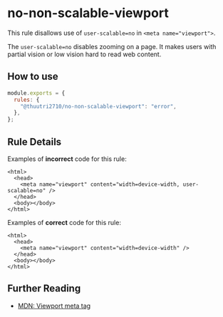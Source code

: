 # no-non-scalable-viewport

This rule disallows use of `user-scalable=no` in `<meta name="viewport">`.

The `user-scalable=no` disables zooming on a page. It makes users with partial vision or low vision hard to read web content.

## How to use

```js,.eslintrc.js
module.exports = {
  rules: {
    "@thuutri2710/no-non-scalable-viewport": "error",
  },
};
```

## Rule Details

Examples of **incorrect** code for this rule:

```html,incorrect
<html>
  <head>
    <meta name="viewport" content="width=device-width, user-scalable=no" />
  </head>
  <body></body>
</html>
```

Examples of **correct** code for this rule:

```html,correct
<html>
  <head>
    <meta name="viewport" content="width=device-width" />
  </head>
  <body></body>
</html>
```

## Further Reading

- [MDN: Viewport meta tag](https://developer.mozilla.org/en-US/docs/Web/HTML/Viewport_meta_tag)
